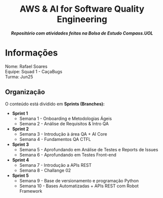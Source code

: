 # <h1 align="center">AWS & AI for Software Quality Engineering</h1>

<i><h4 align="center">Repositório com atividades feitas na Bolsa de Estudo Compass.UOL</h4></i>


# Informações 
Nome: Rafael Soares\
Equipe:  Squad 1 - CaçaBugs\
Turma: Jun25
  
  


## Organização

O conteúdo está dividido em **Sprints (Branches):**

- **Sprint 1**
  - Semana 1 - Onboarding e Metodologias Ágeis
  - Semana 2 - Análise de Requisitos & Intro QA	
- **Sprint 2**
  - Semana 3 - Introdução à área QA + AI Core
  - Semana 4 - Fundamentos QA CTFL
- **Sprint 3**
  - Semana 5 - Aprofundando em Análise de Testes e Reports de Issues
  - Semana 6 - Aprofundando em Testes Front-end
- **Sprint 4**
  - Semana 7 - Introdução a APIs REST
  - Semana 8 - Challange 02
- **Sprint 5**
  - Semana 9 - Base de versionamento e programação Python
  - Semana 10 - Bases Automatizadas + APIs REST com Robot Framework
